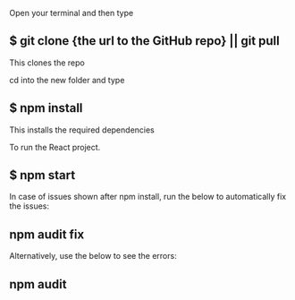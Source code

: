 Open your terminal and then type

## $ git clone {the url to the GitHub repo}  || git pull

This clones the repo

cd into the new folder and type

## $ npm install

This installs the required dependencies

To run the React project.
##  $ npm start


In case of issues shown after npm install, run the below to automatically fix the issues:

##  npm audit fix
Alternatively, use the below to see the errors:

##    npm audit
